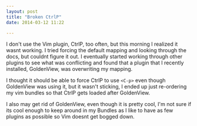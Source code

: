 ```yaml
---
layout: post
title: "Broken CtrlP"
date: 2014-03-12 11:22

---
```


I don't use the Vim plugin, CtrlP, too often, but this morning I realized it wasnt working. I tried forcing the default mapping and looking through the docs, but couldnt figure it out. I eventually started working through other plugins to see what was conflicting and found that a plugin that I recently installed, GoldenView, was overwriting my mapping.

I thought it should be able to force CtrlP to use `<C-p>` even though GoldenView was using it, but it wasn't sticking, I ended up just re-ordering my vim bundles so that CtrlP gets loaded after GoldenView.

I also may get rid of GoldenView, even though it is pretty cool, I'm not sure if its cool enough to keep around in my Bundles as I like to have as few plugins as possible so Vim doesnt get bogged down.

